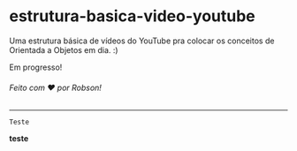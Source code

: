 # estrutura-basica-video-youtube
Uma estrutura básica de vídeos do YouTube pra colocar os conceitos de Orientada a Objetos em dia. :)

Em progresso!

<h6>Feito com ♥ por Robson!</h6>

----

```
Teste
```

**teste**
